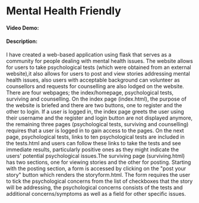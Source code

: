# Mental Health Friendly
#### Video Demo: <URL>
#### Description:
I have created a web-based application using flask that serves as a community for people dealing with mental health issues. The website allows for users to take psychological tests (which were obtained from an external website),it also allows for users to post and view stories addressing mental health issues, also users with acceptable background can volunteer as counsellors and requests for counselling are also lodged on the website. There are four webpages; the index/homepage, psychological tests, surviving and counselling. On the index page (index.html), the purpose of the website is briefed and there are two buttons, one to register and the other to login. If a user is logged in, the index page greets the user using their username and the register and login button are not displayed anymore, the remaining three pages (psychological tests, surviving and counselling) requires that a user is logged in to gain access to the pages. On the next page, psychological tests, links to ten psychological tests are included in the tests.html and users can follow these links to take the tests and see immediate results, particularly positive ones as they might indicate the users' potential psychological issues.The surviving page (surviving.html) has two sections, one for viewing stories and the other for posting. Starting with the posting section, a form is accessed by clicking on the "post your story" button which renders the storyform.html. The form requires the user to tick the psychological concerns from the list of checkboxes that the story will be addressing, the psychological concerns consists of the tests and additional concerns/symptoms as well as a field for other specific issues.
